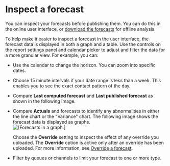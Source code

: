 # Inspect a forecast<a name="inspect-forecast"></a>

You can inspect your forecasts before publishing them\. You can do this in the online user interface, or [download the forecasts](download-forecasts.md) for offline analysis\.

To help make it easier to inspect a forecast in the user interface, the forecast data is displayed in both a graph and a table\. Use the controls on the report settings panel and calendar picker to adjust and filter the data for a more granular view\. For example, you can:
+ Use the calendar to change the horizon\. You can zoom into specific dates\.
+ Choose 15 minute intervals if your date range is less than a week\. This enables you to see the exact contact pattern of the day\.
+ Compare **Last computed forecast** and **Last published forecast** as shown in the following image\.
+ Compare **Actuals** and forecasts to identify any abnormalities in either the line chart or the "Variance" chart\. The following image shows the forecast data is displayed as graphs\.   
![\[Forecasts in a graph.\]](http://docs.aws.amazon.com/connect/latest/adminguide/images/wfm-forecasting-inspect.png)

  Choose the **Override** setting to inspect the effect of any override you uploaded\. The **Override** option is active only after an override has been uploaded\. For more information, see [Override a forecast](override-forecast.md)\.
+ Filter by queues or channels to limit your forecast to one or more type\.